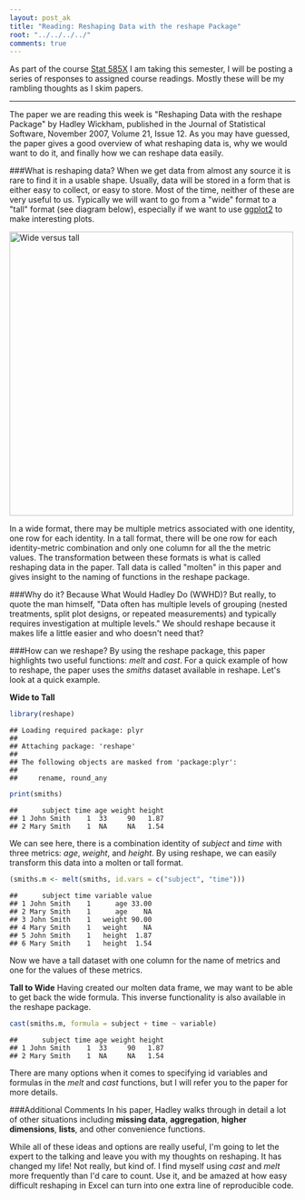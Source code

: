 ```yaml
---
layout: post_ak
title: "Reading: Reshaping Data with the reshape Package"
root: "../../../../"
comments: true
---
```


As part of the course [Stat 585X](http://dicook.github.io/stat585/) I am taking this semester, I will be posting a series of responses to assigned course readings. Mostly these will be my rambling thoughts as I skim papers.

****

The paper we are reading this week is "Reshaping Data with the reshape Package" by Hadley Wickham, published in the Journal of Statistical Software, November 2007, Volume 21, Issue 12. As you may have guessed, the paper gives a good overview of what reshaping data is, why we would want to do it, and finally how we can reshape data easily.

###What is reshaping data?
When we get data from almost any source it is rare to find it in a usable shape. Usually, data will be stored in a form that is either easy to collect, or easy to store. Most of the time, neither of these are very useful to us. Typically we will want to go from a "wide" format to a "tall" format (see diagram below), especially if we want to use [ggplot2](http://ggplot2.org) to make interesting plots. 

<img src="{{ page.root }}images/blog/01142014widevstall.png" alt="Wide versus tall" style="width: 500px;"/>

In a wide format, there may be multiple metrics associated with one identity, one row for each identity. In a tall format, there will be one row for each identity-metric combination and only one column for all the the metric values. The transformation between these formats is what is called reshaping data in the paper. Tall data is called "molten" in this paper and gives insight to the naming of functions in the reshape package.

###Why do it?
Because What Would Hadley Do (WWHD)? But really, to quote the man himself, "Data often has multiple levels of grouping (nested treatments, split plot designs, or repeated
measurements) and typically requires investigation at multiple levels." We should reshape because it makes life a little easier and who doesn't need that?

###How can we reshape?
By using the reshape package, this paper highlights two useful functions: *melt* and *cast*. For a quick example of how to reshape, the paper uses the *smiths* dataset available in reshape. Let's look at a quick example.

**Wide to Tall**

```r
library(reshape)
```

```
## Loading required package: plyr
## 
## Attaching package: 'reshape'
## 
## The following objects are masked from 'package:plyr':
## 
##     rename, round_any
```

```r
print(smiths)
```

```
##      subject time age weight height
## 1 John Smith    1  33     90   1.87
## 2 Mary Smith    1  NA     NA   1.54
```

We can see here, there is a combination identity of *subject* and *time* with three metrics: *age*, *weight*, and *height*. By using reshape, we can easily transform this data into a molten or tall format.

```r
(smiths.m <- melt(smiths, id.vars = c("subject", "time")))
```

```
##      subject time variable value
## 1 John Smith    1      age 33.00
## 2 Mary Smith    1      age    NA
## 3 John Smith    1   weight 90.00
## 4 Mary Smith    1   weight    NA
## 5 John Smith    1   height  1.87
## 6 Mary Smith    1   height  1.54
```

Now we have a tall dataset with one column for the name of metrics and one for the values of these metrics. 

**Tall to Wide**
Having created our molten data frame, we may want to be able to get back the wide formula. This inverse functionality is also available in the reshape package.

```r
cast(smiths.m, formula = subject + time ~ variable)
```

```
##      subject time age weight height
## 1 John Smith    1  33     90   1.87
## 2 Mary Smith    1  NA     NA   1.54
```


There are many options when it comes to specifying id variables and formulas in the *melt* and *cast* functions, but I will refer you to the paper for more details.

###Additional Comments
In his paper, Hadley walks through in detail a lot of other situations including **missing data**, **aggregation**, **higher dimensions**, **lists**, and other convenience functions. 

While all of these ideas and options are really useful, I'm going to let the expert to the talking and leave you with my thoughts on reshaping. It has changed my life! Not really, but kind of. I find myself using *cast* and *melt* more frequently than I'd care to count. Use it, and be amazed at how easy difficult reshaping in Excel can turn into one extra line of reproducible code. 
